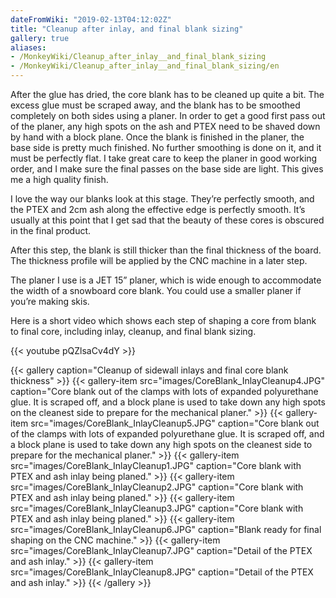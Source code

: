 ```yaml
---
dateFromWiki: "2019-02-13T04:12:02Z"
title: "Cleanup after inlay, and final blank sizing"
gallery: true
aliases:
- /MonkeyWiki/Cleanup_after_inlay__and_final_blank_sizing
- /MonkeyWiki/Cleanup_after_inlay__and_final_blank_sizing/en
---
```

After the glue has dried, the core blank has to be cleaned up quite a bit. The excess glue must be scraped away, and the blank has to be smoothed completely on both sides using a planer. In order to get a good first pass out of the planer, any high spots on the ash and PTEX need to be shaved down by hand with a block plane. Once the blank is finished in the planer, the base side is pretty much finished. No further smoothing is done on it, and it must be perfectly flat. I take great care to keep the planer in good working order, and I make sure the final passes on the base side are light. This gives me a high quality finish.
 
I love the way our blanks look at this stage. They’re perfectly smooth, and the PTEX and 2cm ash along the effective edge is perfectly smooth. It’s usually at this point that I get sad that the beauty of these cores is obscured in the final product.

After this step, the blank is still thicker than the final thickness of the board. The thickness profile will be applied by the CNC machine in a later step.
 
The planer I use is a JET 15” planer, which is wide enough to accommodate the width of a snowboard core blank. You could use a smaller planer if you’re making skis.

Here is a short video which shows each step of shaping a core from blank to final core, including inlay, cleanup, and final blank sizing.

{{< youtube pQZlsaCv4dY >}}

{{< gallery  caption="Cleanup of sidewall inlays and final core blank thickness" >}}
{{< gallery-item src="images/CoreBlank_InlayCleanup4.JPG" caption="Core blank out of the clamps with lots of expanded polyurethane glue. It is scraped off, and a block plane is used to take down any high spots on the cleanest side to prepare for the mechanical planer." >}}
{{< gallery-item src="images/CoreBlank_InlayCleanup5.JPG" caption="Core blank out of the clamps with lots of expanded polyurethane glue. It is scraped off, and a block plane is used to take down any high spots on the cleanest side to prepare for the mechanical planer." >}}
{{< gallery-item src="images/CoreBlank_InlayCleanup1.JPG" caption="Core blank with PTEX and ash inlay being planed." >}}
{{< gallery-item src="images/CoreBlank_InlayCleanup2.JPG" caption="Core blank with PTEX and ash inlay being planed." >}}
{{< gallery-item src="images/CoreBlank_InlayCleanup3.JPG" caption="Core blank with PTEX and ash inlay being planed." >}}
{{< gallery-item src="images/CoreBlank_InlayCleanup6.JPG" caption="Blank ready for final shaping on the CNC machine." >}}
{{< gallery-item src="images/CoreBlank_InlayCleanup7.JPG" caption="Detail of the PTEX and ash inlay." >}}
{{< gallery-item src="images/CoreBlank_InlayCleanup8.JPG" caption="Detail of the PTEX and ash inlay." >}}
{{< /gallery >}}

 

